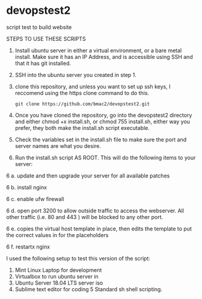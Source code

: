 # devopstest2
script test to build website

STEPS TO USE THESE SCRIPTS

1.  Install ubuntu server in either a virtual environment, or a bare metal install.  Make sure it has an IP Address, and is accessible using SSH and that it has git installed.

2.  SSH into the ubuntu server you created in step 1.

3.  clone this repository, and unless you want to set up ssh keys, I reccomend using the https clone command to do this.

        git clone https://github.com/bmac2/devopstest2.git

4.  Once you have cloned the repository, go into the devopstest2 directory and either chmod +x install.sh, or chmod 755 install.sh, either way you prefer, they both make the install.sh script executable.

5.  Check the variables set in the install.sh file to make sure the port and server names are what you desire.

6.  Run the install.sh script AS ROOT.  This will do the following items to your server:

6 a.  update and then upgrade your server for all available patches

6 b.  install nginx
  
6 c. enable ufw firewall
  
6 d.  open port 3200 to allow outside traffic to access the webserver. All other traffic (i.e. 80 and 443 ) will be blocked to any other port.
  
6 e.   copies the virtual host template in place, then edits the template to put the correct values in for the placeholders
  
6 f.  restartx nginx
  
  
I used the following setup to test this version of the script:
1. Mint Linux Laptop for development
2. Virtualbox to run ubuntu server in
3. Ubuntu Server 18.04 LTS server iso
4. Sublime text editor for coding
5  Standard sh shell scripting.
